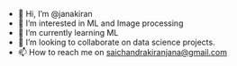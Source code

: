 - 👋 Hi, I’m @janakiran
- 👀 I’m interested in ML and Image processing 
- 🌱 I’m currently learning ML
- 💞️ I’m looking to collaborate on data science projects.
- 📫 How to reach me on saichandrakiranjana@gmail.com

<!---
janakiran/janakiran is a ✨ special ✨ repository because its `README.md` (this file) appears on your GitHub profile.
You can click the Preview link to take a look at your changes.
--->
